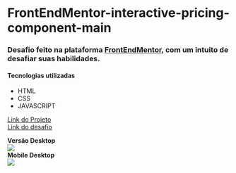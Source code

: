 # FrontEndMentor-interactive-pricing-component-main

<h3>Desafio feito na plataforma <a href="https://www.frontendmentor.io/">FrontEndMentor</a>, com um intuito de desafiar suas habilidades.</h3>
<h4>Tecnologias utilizadas</h4>
<ul>
  <li>HTML</li>
  <li>CSS</li>
  <li>JAVASCRIPT</li>
</ul>

<a href="https://inspiring-wiles-c1bfa5.netlify.app/">Link do Projeto</a> </br>
<a href="https://www.frontendmentor.io/challenges/interactive-pricing-component-t0m8PIyY8">Link do desafio</a>

<div>
<strong>Versão Desktop</strong>
  </br>
<img src="https://im2.ezgif.com/tmp/ezgif-2-0332bd1186.gif">
</div>
<div>
<strong>Mobile Desktop</strong>
  </br>
<img src="https://im2.ezgif.com/tmp/ezgif-2-16402aa6db.gif">
</div>
